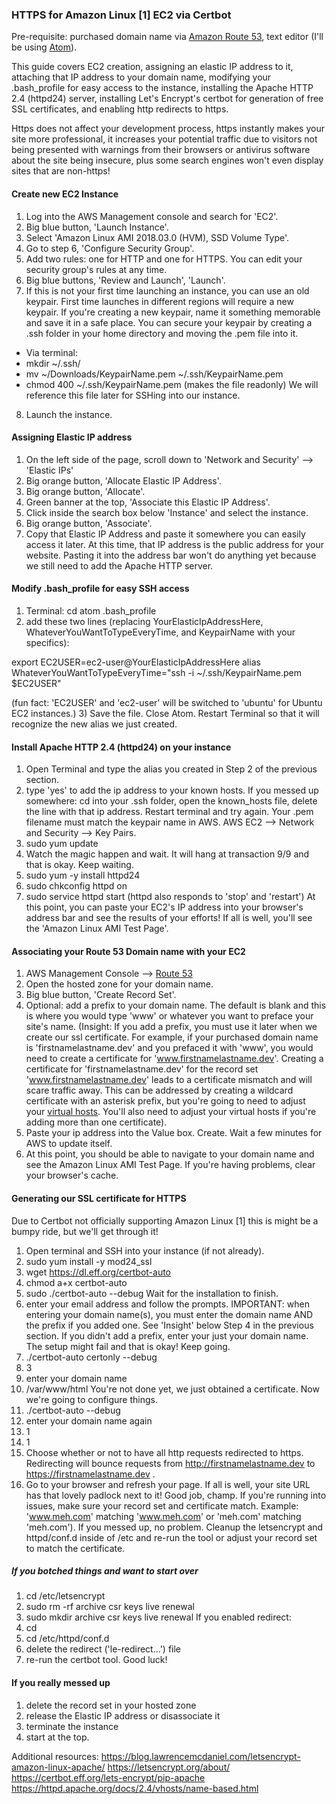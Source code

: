 ### HTTPS for Amazon Linux [1] EC2 via Certbot
Pre-requisite: purchased domain name via [Amazon Route 53](https://aws.amazon.com/route53/), text editor (I'll be using [Atom](https://atom.io/)).

This guide covers EC2 creation, assigning an elastic IP address to it, attaching that IP address to your domain name, modifying your .bash_profile for easy access to the instance, installing the Apache HTTP 2.4 (httpd24) server, installing Let's Encrypt's certbot for generation of free SSL certificates, and enabling http redirects to https.

Https does not affect your development process, https instantly makes your site more professional, it increases your potential traffic due to visitors not being presented with warnings from their browsers or antivirus software about the site being insecure, plus some search engines won't even display sites that are non-https!

#### Create new EC2 Instance
1) Log into the AWS Management console and search for 'EC2'.
2) Big blue button, 'Launch Instance'.
3) Select 'Amazon Linux AMI 2018.03.0 (HVM), SSD Volume Type'.
4) Go to step 6, 'Configure Security Group'.
5) Add two rules: one for HTTP and one for HTTPS. You can edit your security group's rules at any time.
6) Big blue buttons, 'Review and Launch', 'Launch'.
7) If this is not your first time launching an instance, you can use an old keypair. First time launches in different regions will require a new keypair.
If you're creating a new keypair, name it something memorable and save it in a safe place.
You can secure your keypair by creating a .ssh folder in your home directory and moving the .pem file into it.
* Via terminal:
* mkdir ~/.ssh/
* mv ~/Downloads/KeypairName.pem  ~/.ssh/KeypairName.pem
* chmod 400 ~/.ssh/KeypairName.pem
(makes the file readonly)
We will reference this file later for SSHing into our instance.

8) Launch the instance.

#### Assigning Elastic IP address
1) On the left side of the page, scroll down to 'Network and Security' --> 'Elastic IPs'
2) Big orange button, 'Allocate Elastic IP Address'.
3) Big orange button, 'Allocate'.
4) Green banner at the top, 'Associate this Elastic IP Address'.
5) Click inside the search box below 'Instance' and select the instance.
6) Big orange button, 'Associate'.
7) Copy that Elastic IP Address and paste it somewhere you can easily access it later. At this time, that IP address is the public address for your website. Pasting it into the address bar won't do anything yet because we still need to add the Apache HTTP server.

#### Modify .bash_profile for easy SSH access
1) Terminal:
cd
atom .bash_profile
2) add these two lines (replacing YourElasticIpAddressHere, WhateverYouWantToTypeEveryTime, and KeypairName with your specifics):

export EC2USER=ec2-user@YourElasticIpAddressHere
alias WhateverYouWantToTypeEveryTime="ssh -i ~/.ssh/KeypairName.pem $EC2USER"

(fun fact: 'EC2USER' and 'ec2-user' will be switched to 'ubuntu' for Ubuntu EC2 instances.)
3) Save the file. Close Atom. Restart Terminal so that it will recognize the new alias we just created.

#### Install Apache HTTP 2.4 (httpd24) on your instance
1) Open Terminal and type the alias you created in Step 2 of the previous section.
2) type 'yes' to add the ip address to your known hosts. If you messed up somewhere: cd into your .ssh folder, open the known_hosts file, delete the line with that ip address. Restart terminal and try again. Your .pem filename must match the keypair name in AWS. AWS EC2 --> Network and Security --> Key Pairs.
3) sudo yum update
4) Watch the magic happen and wait. It will hang at transaction 9/9 and that is okay. Keep waiting.
5) sudo yum -y install httpd24
6) sudo chkconfig httpd on
7) sudo service httpd start
(httpd also responds to 'stop' and 'restart')
At this point, you can paste your EC2's IP address into your browser's address bar and see the results of your efforts! If all is well, you'll see the 'Amazon Linux AMI Test Page'.

#### Associating your Route 53 Domain name with your EC2
1) AWS Management Console --> [Route 53](https://console.aws.amazon.com/route53/home?#)
2) Open the hosted zone for your domain name.
3) Big blue button, 'Create Record Set'.
4) Optional: add a prefix to your domain name. The default is blank and this is where you would type 'www' or whatever you want to preface your site's name.
(Insight: If you add a prefix, you must use it later when we create our ssl certificate. For example, if your purchased domain name is 'firstnamelastname.dev' and you prefaced it with 'www', you would need to create a certificate for 'www.firstnamelastname.dev'. Creating a certificate for 'firstnamelastname.dev' for the record set 'www.firstnamelastname.dev' leads to a certificate mismatch and will scare traffic away. This can be addressed by creating a wildcard certificate with an asterisk prefix, but you're going to need to adjust your [virtual hosts](https://httpd.apache.org/docs/2.4/vhosts/name-based.html). You'll also need to adjust your virtual hosts if you're adding more than one certificate).
5) Paste your ip address into the Value box. Create. Wait a few minutes for AWS to update itself.
6) At this point, you should be able to navigate to your domain name and see the Amazon Linux AMI Test Page. If you're having problems, clear your browser's cache.

#### Generating our SSL certificate for HTTPS
Due to Certbot not officially supporting Amazon Linux [1] this is might be a bumpy ride, but we'll get through it!

1) Open terminal and SSH into your instance (if not already).
2) sudo yum install -y mod24_ssl
3) wget https://dl.eff.org/certbot-auto
4) chmod a+x certbot-auto
5) sudo ./certbot-auto --debug
Wait for the installation to finish.
6) enter your email address and follow the prompts. IMPORTANT: when entering your domain name(s), you must enter the domain name AND the prefix if you added one. See 'Insight' below Step 4 in the previous section. If you didn't add a prefix, enter your just your domain name.
The setup might fail and that is okay! Keep going.
8) ./certbot-auto certonly --debug
9) 3
10) enter your domain name
11) /var/www/html
You're not done yet, we just obtained a certificate. Now we're going to configure things.
12) ./certbot-auto --debug
13) enter your domain name again
14) 1
15) 1
16) Choose whether or not to have all http requests redirected to https. Redirecting will bounce requests from http://firstnamelastname.dev to https://firstnamelastname.dev .
17) Go to your browser and refresh your page. If all is well, your site URL has that lovely padlock next to it! Good job, champ.
If you're running into issues, make sure your record set and certificate match. Example: 'www.meh.com' matching 'www.meh.com' or 'meh.com' matching 'meh.com'). If you messed up, no problem. Cleanup the letsencrypt and httpd/conf.d inside of /etc and re-run the tool or adjust your record set to match the certificate.

##### If you botched things and want to start over
1) cd /etc/letsencrypt
2) sudo rm -rf archive csr keys live renewal
3) sudo mkdir archive csr keys live renewal
If you enabled redirect:
4) cd
5) cd /etc/httpd/conf.d
6) delete the redirect ('le-redirect...') file
7) re-run the certbot tool. Good luck!

#### If you really messed up
1) delete the record set in your hosted zone
2) release the Elastic IP address or disassociate it
3) terminate the instance
4) start at the top.

Additional resources:
https://blog.lawrencemcdaniel.com/letsencrypt-amazon-linux-apache/
https://letsencrypt.org/about/
https://certbot.eff.org/lets-encrypt/pip-apache
https://httpd.apache.org/docs/2.4/vhosts/name-based.html
